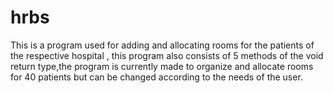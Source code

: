 # hrbs
This is a program used for adding and allocating rooms for the patients of the respective hospital
, this program also consists of 5 methods of the void return type,the program is currently made to organize and allocate rooms for 40 patients but can be changed according to the needs of the user.
